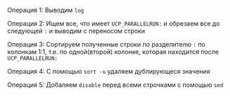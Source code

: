 Операция 1: Выводим `log`
 
Операция 2: Ищем все, что имеет `UCP_PARALLELRUN:` и обрезаем все до следующей `:` и выводим с переносом строки

Операция 3: Сортируем полученные строки по разделителю `:` по колонкам 1:1, т.е. по одной(второй) колонке, которая находится после `UCP_PARALLELRUN:`

Операция 4: С помощью `sort -u` удаляем дублирующеся значения

Операция 5: Добаляем `disable` перед всеми строчками с помощью `sed`
